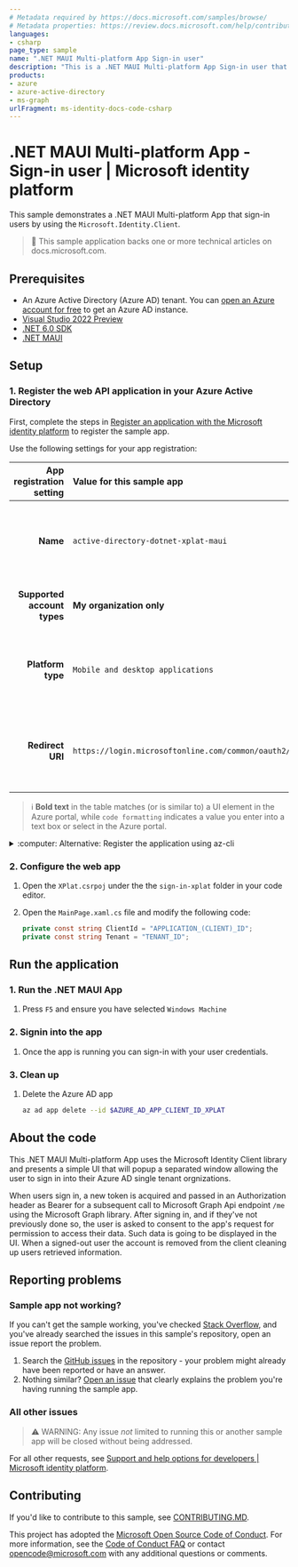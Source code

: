 ```yaml
---
# Metadata required by https://docs.microsoft.com/samples/browse/
# Metadata properties: https://review.docs.microsoft.com/help/contribute/samples/process/onboarding?branch=main#add-metadata-to-readme
languages:
- csharp
page_type: sample
name: ".NET MAUI Multi-platform App Sign-in user"
description: "This is a .NET MAUI Multi-platform App Sign-in user that sign-in users. The code in this sample is used by one or more articles on docs.microsoft.com."
products:
- azure
- azure-active-directory
- ms-graph
urlFragment: ms-identity-docs-code-csharp
---
```

# .NET MAUI Multi-platform App - Sign-in user | Microsoft identity platform

<!-- Build badges here
![Build passing.](https://img.shields.io/badge/build-passing-brightgreen.svg) ![Code coverage.](https://img.shields.io/badge/coverage-100%25-brightgreen.svg) ![License.](https://img.shields.io/badge/license-MIT-green.svg)
-->

This sample demonstrates a .NET MAUI Multi-platform App that sign-in users by using the `Microsoft.Identity.Client`.

<!-- IMAGE or CONSOLE OUTPUT of running/executed app -->

> :page_with_curl: This sample application backs one or more technical articles on docs.microsoft.com. <!-- TODO: Link to first tutorial in series when published. -->

## Prerequisites

- An Azure Active Directory (Azure AD) tenant. You can [open an Azure account for free](https://azure.microsoft.com/free) to get an Azure AD instance.
- [Visual Studio 2022 Preview](https://visualstudio.microsoft.com/vs/preview/#download-preview)
- [.NET 6.0 SDK](https://dotnet.microsoft.com/download/dotnet/6.0)
- [.NET MAUI](https://docs.microsoft.com/dotnet/maui/get-started/installation)

## Setup

### 1. Register the web API application in your Azure Active Directory

First, complete the steps in [Register an application with the Microsoft identity platform](https://docs.microsoft.com/azure/active-directory/develop/quickstart-register-app) to register the sample app.

Use the following settings for your app registration:

| App registration <br/> setting | Value for this sample app                                         | Notes                                                                                                       |
|-------------------------------:|:------------------------------------------------------------------|:------------------------------------------------------------------------------------------------------------|
| **Name**                       | `active-directory-dotnet-xplat-maui`                              | Suggested value for this sample. <br/> You can change the app name at any time.                             |
| **Supported account types**    | **My organization only**                                          | Required for this sample. <br/> Support for the Single tenant.                                              |
| **Platform type**              | `Mobile and desktop applications`                                 | Required value for this sample. <br/> Enables the required and optional settings for the app type.          |
| **Redirect URI**              | `https://login.microsoftonline.com/common/oauth2/nativeclient`    | Required value for this sample. <br/> You can change that later in your own implementation.                 |

> :information_source: **Bold text** in the table matches (or is similar to) a UI element in the Azure portal, while `code formatting` indicates a value you enter into a text box or select in the Azure portal.

<details>
   <summary>:computer: Alternative: Register the application using az-cli</summary>

1. Register a new Azure AD App with a reply url

   ```bash
   AZURE_AD_APP_CLIENT_ID_XPLAT=$(az ad app create --display-name "active-directory-dotnet-xplat-maui" --reply-urls "https://login.microsoftonline.com/common/oauth2/nativeclient" --native-app true --query appId -o tsv)
   ```

</details>

### 2. Configure the web app

1. Open the `XPlat.csrpoj` under the the `sign-in-xplat` folder in your code editor.
1. Open the `MainPage.xaml.cs` file and modify the following code:

    ```csharp
    private const string ClientId = "APPLICATION_(CLIENT)_ID";
    private const string Tenant = "TENANT_ID";
    ```

## Run the application

### 1. Run the .NET MAUI App

1. Press `F5` and ensure you have selected `Windows Machine`

### 2. Signin into the app

1. Once the app is running you can sign-in with your user credentials.

### 3. Clean up

1. Delete the Azure AD app

   ```bash
   az ad app delete --id $AZURE_AD_APP_CLIENT_ID_XPLAT
   ```

## About the code

This .NET MAUI Multi-platform App uses the Microsoft Identity Client library and presents a simple UI that will popup a separated window allowing the user to sign in into their Azure AD single tenant orgnizations.

When users sign in, a new token is acquired and passed in an Authorization header as Bearer for a subsequent call to Microsoft Graph Api endpoint `/me` using the Microsoft Graph library. After signing in, and if they've not previously done so, the user is asked to consent to the app's request for permission to access their data. Such data is going to be displayed in the UI.  When a signed-out user the account is removed from the client cleaning up users retrieved information.

## Reporting problems

### Sample app not working?

If you can't get the sample working, you've checked [Stack Overflow](http://stackoverflow.com/questions/tagged/msal), and you've already searched the issues in this sample's repository, open an issue report the problem.

1. Search the [GitHub issues](../../../../issues) in the repository - your problem might already have been reported or have an answer.
1. Nothing similar? [Open an issue](LINK_HERE) that clearly explains the problem you're having running the sample app.

### All other issues

> :warning: WARNING: Any issue _not_ limited to running this or another sample app will be closed without being addressed.

For all other requests, see [Support and help options for developers | Microsoft identity platform](https://docs.microsoft.com/azure/active-directory/develop/developer-support-help-options).

## Contributing

If you'd like to contribute to this sample, see [CONTRIBUTING.MD](/CONTRIBUTING.md).

This project has adopted the [Microsoft Open Source Code of Conduct](https://opensource.microsoft.com/codeofconduct/). For more information, see the [Code of Conduct FAQ](https://opensource.microsoft.com/codeofconduct/faq/) or contact [opencode@microsoft.com](mailto:opencode@microsoft.com) with any additional questions or comments.
